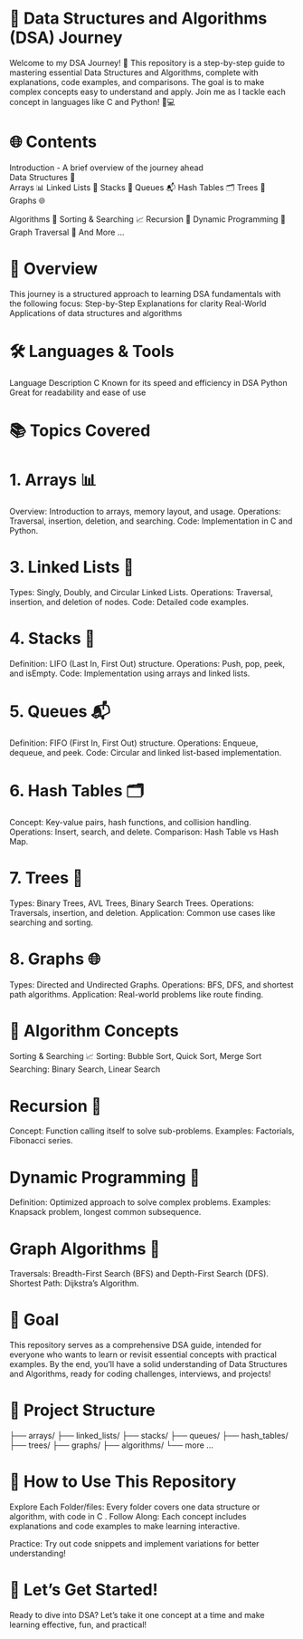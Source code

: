 # 🚀 Data Structures and Algorithms (DSA) Journey 
Welcome to my DSA Journey! 🌟 This repository is a step-by-step guide to mastering essential Data Structures and Algorithms, complete with explanations, code 
examples, and comparisons. The goal is to make complex concepts easy to understand and apply. Join me as I tackle each concept in languages like C and Python! 🐍💻
 
    
# 🌐 Contents     
   
Introduction - A brief overview of the journey ahead    
Data Structures 📂  
Arrays 📊
Linked Lists 🔗
Stacks 🥞
Queues 📬
Hash Tables 🗂️ 
Trees 🌲
Graphs 🌐 

Algorithms 🧩
Sorting & Searching 📈
Recursion 🔄
Dynamic Programming 📐
Graph Traversal 🌉
And More ...

# 📘 Overview

This journey is a structured approach to learning DSA fundamentals with the following focus:
Step-by-Step Explanations for clarity
Real-World Applications of data structures and algorithms

# 🛠️ Languages & Tools
Language	Description
C	Known for its speed and efficiency in DSA
Python	Great for readability and ease of use


# 📚 Topics Covered

# 1. Arrays 📊
Overview: Introduction to arrays, memory layout, and usage.
Operations: Traversal, insertion, deletion, and searching. 
Code: Implementation in C and Python.

# 3. Linked Lists 🔗
Types: Singly, Doubly, and Circular Linked Lists.
Operations: Traversal, insertion, and deletion of nodes.
Code: Detailed code examples.

# 4. Stacks 🥞
Definition: LIFO (Last In, First Out) structure.
Operations: Push, pop, peek, and isEmpty.
Code: Implementation using arrays and linked lists.

# 5. Queues 📬
Definition: FIFO (First In, First Out) structure.
Operations: Enqueue, dequeue, and peek.
Code: Circular and linked list-based implementation.

# 6. Hash Tables 🗂️
Concept: Key-value pairs, hash functions, and collision handling.
Operations: Insert, search, and delete.
Comparison: Hash Table vs Hash Map.

# 7. Trees 🌲
Types: Binary Trees, AVL Trees, Binary Search Trees.
Operations: Traversals, insertion, and deletion.
Application: Common use cases like searching and sorting.

# 8. Graphs 🌐
Types: Directed and Undirected Graphs.
Operations: BFS, DFS, and shortest path algorithms.
Application: Real-world problems like route finding.


# 📑 Algorithm Concepts
Sorting & Searching 📈
Sorting: Bubble Sort, Quick Sort, Merge Sort
Searching: Binary Search, Linear Search

# Recursion 🔄
Concept: Function calling itself to solve sub-problems.
Examples: Factorials, Fibonacci series.

# Dynamic Programming 📐
Definition: Optimized approach to solve complex problems.
Examples: Knapsack problem, longest common subsequence.

# Graph Algorithms 🌉
Traversals: Breadth-First Search (BFS) and Depth-First Search (DFS).
Shortest Path: Dijkstra’s Algorithm.


# 🎯 Goal
This repository serves as a comprehensive DSA guide, intended for everyone who wants to learn or revisit essential concepts with practical examples. By the end, 
you’ll have a solid understanding of Data Structures and Algorithms, ready for coding challenges, interviews, and projects!

# 📂 Project Structure

├── arrays/
├── linked_lists/
├── stacks/
├── queues/
├── hash_tables/
├── trees/
├── graphs/
├── algorithms/
└── more ...

# 📌 How to Use This Repository
Explore Each Folder/files: Every folder covers one data structure or algorithm, with code in  C .
Follow Along: Each concept includes explanations and code examples to make learning interactive.



Practice: Try out code snippets and implement variations for better understanding!
# 🚀 Let’s Get Started!
Ready to dive into DSA? Let’s take it one concept at a time and make learning effective, fun, and practical!
